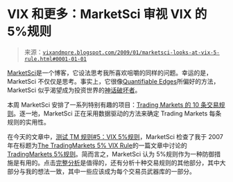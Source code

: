 <!--yml

分类：未分类

日期：2024-05-18 18:06:57

-->

# VIX 和更多：MarketSci 审视 VIX 的 5%规则

> 来源：[`vixandmore.blogspot.com/2009/01/marketsci-looks-at-vix-5-rule.html#0001-01-01`](http://vixandmore.blogspot.com/2009/01/marketsci-looks-at-vix-5-rule.html#0001-01-01)

[MarketSci](http://marketsci.wordpress.com/)是一个博客，它设法思考我所喜欢咀嚼的同样的问题。幸运的是，MarketSci 不仅仅是思考。事实上，它很像[Quantifiable Edges](http://quantifiableedges.blogspot.com/)所偏好的方法，MarketSci 似乎渴望成为投资世界的[神话破坏者](http://dsc.discovery.com/fansites/mythbusters/about/about.html)。

本周 MarketSci 安排了一系列特别有趣的项目：[Trading Markets 的 10 条交易规则](http://www.tradingmarkets.com/.site/AboutTM/general/tmtradingrules/)。逐一地，MarketSci 正在采用数据驱动的方法来确定 Trading Markets 每条规则的实用性。

在今天的文章中，[测试 TM 规则#5：VIX 5%规则](http://marketsci.wordpress.com/2009/01/08/testing-tm-rule-5-the-vix-5-rule/)，MarketSci 检查了我于 2007 年在标题为[The TradingMarkets 5% VIX Rule](http://vixandmore.blogspot.com/2007/07/tradingmarkets-5-vix-rule.html)的一篇文章中讨论的[TradingMarkets 5%规则](http://vixandmore.blogspot.com/search/label/TradingMarkets%205%25%20Rule)。简而言之，MarketSci 认为 5%规则作为一种防御措施是有用的。点击[完整分析](http://marketsci.wordpress.com/2009/01/08/testing-tm-rule-5-the-vix-5-rule/)是值得的，还有分析十种交易规则的其他部分，其中大部分与我的想法一致，其中一些应该成为每个交易员武器库的一部分。
